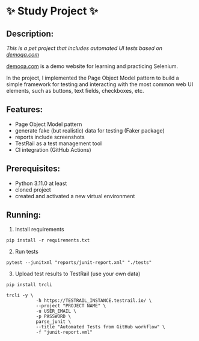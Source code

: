 # :sparkles: Study Project :sparkles: #

## Description:
*This is a pet project that includes automated UI tests based on [demoqa.com](https://demoqa.com/)*

[demoqa.com](https://demoqa.com/) is a demo website for learning and practicing Selenium.

In the project, I implemented the Page Object Model pattern to build a simple framework for testing and interacting 
with the most common web UI elements, such as buttons, text fields, checkboxes, etc.


## Features:
- Page Object Model pattern
- generate fake (but realistic) data for testing (Faker package)
- reports include screenshots
- TestRail as a test management tool
- CI integration (GitHub Actions)

## Prerequisites:
- Python 3.11.0 at least
- cloned project
- created and activated a new virtual environment

## Running:
1) Install requirements 
```
pip install -r requirements.txt
```

2) Run tests
```
pytest --junitxml "reports/junit-report.xml" "./tests"
```

3) Upload test results to TestRail (use your own data)
```
pip install trcli

trcli -y \
           -h https://TESTRAIL_INSTANCE.testrail.io/ \
           --project "PROJECT NAME" \
           -u USER_EMAIL \
           -p PASSWORD \
           parse_junit \
           --title "Automated Tests from GitHub workflow" \
           -f "junit-report.xml"
```

